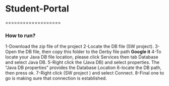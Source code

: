 ﻿# Student-Portal
===================


### How to run?

1-Download the zip file of the project
2-Locate the DB file (SW project).
3-Open the DB file, then copy this folder to the Derby file path **Google it**
4-To locate your Java DB file location, please click Services then tab Database and select Java DB.
5-Right click the (Java DB) and select properties. The “Java DB properties”  provides the Database Location
6-locate the DB path, then press ok.
7-Right click (SW project ) and select Connect.
8-Final one to go is making sure that connection is established.
